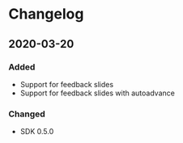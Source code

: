 # Changelog

## 2020-03-20

### Added

- Support for feedback slides 
- Support for feedback slides with autoadvance

### Changed

- SDK 0.5.0
